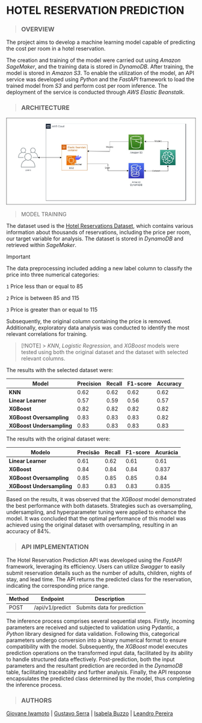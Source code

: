 # HOTEL RESERVATION PREDICTION

> ### **OVERVIEW**

The project aims to develop a machine learning model capable of predicting the cost per room in a hotel reservation.

The creation and training of the model were carried out using _Amazon SageMaker_, and the training data is stored in _DynamoDB_. After training, the model is stored in _Amazon S3_. To enable the utilization of the model, an API service was developed using _Python_ and the _FastAPI_ framework to load the trained model from _S3_ and perform cost per room inference. The deployment of the service is conducted through _AWS Elastic Beanstalk_.

> ### **ARCHITECTURE**

![alt text](docs/image.png)

> MODEL TRAINING

The dataset used is the [Hotel Reservations Dataset](https://www.kaggle.com/datasets/ahsan81/hotel-reservations-classification-dataset), which contains various information about thousands of reservations, including the price per room, our target variable for analysis. The dataset is stored in _DynamoDB_ and retrieved within _SageMaker_.

> [!IMPORTANT]
> The data preprocessing included adding a new label column to classify the price into three numerical categories:
>
> `1` Price less than or equal to 85
>
> `2` Price is between 85 and 115
>
> `3` Price is greater than or equal to 115

Subsequently, the original column containing the price is removed. Additionally, exploratory data analysis was conducted to identify the most relevant correlations for training.

> [!NOTE] > _KNN_, _Logistic Regression_, and _XGBoost_ models were tested using both the original dataset and the dataset with selected relevant columns.

The results with the selected dataset were:

| Model                     | Precision | Recall | F1-score | Accuracy |
| ------------------------- | --------- | ------ | -------- | -------- |
| **KNN**                   | 0.62      | 0.62   | 0.62     | 0.62     |
| **Linear Learner**        | 0.57      | 0.59   | 0.56     | 0.57     |
| **XGBoost**               | 0.82      | 0.82   | 0.82     | 0.82     |
| **XGBoost Oversampling**  | 0.83      | 0.83   | 0.83     | 0.82     |
| **XGBoost Undersampling** | 0.83      | 0.83   | 0.83     | 0.83     |

The results with the original dataset were:

| Modelo                    | Precisão | Recall | F1-score | Acurácia |
| ------------------------- | -------- | ------ | -------- | -------- |
| **Linear Learner**        | 0.61     | 0.62   | 0.61     | 0.61     |
| **XGBoost**               | 0.84     | 0.84   | 0.84     | 0.837    |
| **XGBoost Oversampling**  | 0.85     | 0.85   | 0.85     | 0.84     |
| **XGBoost Undersampling** | 0.83     | 0.83   | 0.83     | 0.835    |

Based on the results, it was observed that the _XGBoost_ model demonstrated the best performance with both datasets. Strategies such as oversampling, undersampling, and hyperparameter tuning were applied to enhance the model. It was concluded that the optimal performance of this model was achieved using the original dataset with oversampling, resulting in an accuracy of 84%.

> ### **API IMPLEMENTATION**

The Hotel Reservation Prediction API was developed using the _FastAPI_ framework, leveraging its efficiency. Users can utilize _Swagger_ to easily submit reservation details such as the number of adults, children, nights of stay, and lead time. The API returns the predicted class for the reservation, indicating the corresponding price range.

| Method | Endpoint        | Description                 |
| ------ | --------------- | --------------------------- |
| POST   | /api/v1/predict | Submits data for prediction |

The inference process comprises several sequential steps. Firstly, incoming parameters are received and subjected to validation using Pydantic, a _Python_ library designed for data validation. Following this, categorical parameters undergo conversion into a binary numerical format to ensure compatibility with the model. Subsequently, the _XGBoost_ model executes prediction operations on the transformed input data, facilitated by its ability to handle structured data effectively. Post-prediction, both the input parameters and the resultant prediction are recorded in the _DynamoDB_ table, facilitating traceability and further analysis. Finally, the API response encapsulates the predicted class determined by the model, thus completing the inference process.

> ### **AUTHORS**

[Giovane Iwamoto](https://github.com/GiovaneIwamoto) | [Gustavo Serra](https://github.com/GustavoSVasconcelos) | [Isabela Buzzo](https://github.com/isabelabuzzo) | [Leandro Pereira](https://github.com/leojgpereira)
